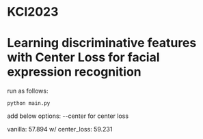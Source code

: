 # KCI2023

<h1>Learning discriminative features with Center Loss for facial expression recognition</h1>

run as follows:
```
python main.py
```
add below options:
--center for center loss


vanilla: 57.894
w/ center_loss: 59.231
